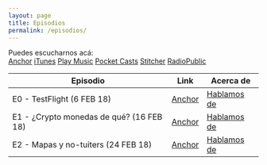 ```yaml
---
layout: page
title: Episodios
permalink: /episodios/
---
```


Puedes escucharnos acá:  
[Anchor](https://anchor.fm/wolflightpodcast)  [iTunes](https://itunes.apple.com/us/podcast/wolflight/id1346042033)  [Play Music](https://playmusic.app.goo.gl/?ibi=com.google.PlayMusic&isi=691797987&ius=googleplaymusic&apn=com.google.android.music&link=https://play.google.com/music/m/Iu4tadjpbygpinsi4rcpybkfvne?t%3DWolflight%26p)  [Pocket Casts](http://pca.st/4p2e)  [Stitcher](http://stitcher.com/s?fid=169556&refid=stpr)  [RadioPublic](https://play.radiopublic.com/wolflight-WonJMO)  

| Episodio | Link | Acerca de|  
|---|---|---|  
| E0 - TestFlight (6 FEB 18)|   [Anchor](https://anchor.fm/wolflightpodcast/episodes/Wolflight-E01---TestFlight-e12c33) | [Hablamos de](./_posts/2018-2-6-E01-TestFlight.md) |  
| E1 - ¿Crypto monedas de qué? (16 FEB 18)|   [Anchor](https://anchor.fm/wolflightpodcast/episodes/E1-1-Crypto-monedas-de-qu-e12o27) |[Hablamos de](./_posts/2018-2-6-E01-TestFlight.md) |  
| E2 - Mapas y no-tuiters (24 FEB 18)|   [Anchor](https://anchor.fm/wolflightpodcast/episodes/Wolflight-E2---Mapas-y-no-tuiters-e13gtl) |[Hablamos de](./_posts/2018-2-6-E01-TestFlight.md) |  
